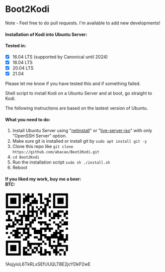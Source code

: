 # Boot2Kodi

Note - Feel free to do pull requests. I'm available to add new developments!

#### Installation of Kodi into Ubuntu Server:

#### Tested in:
  - [x] 16.04 LTS (supported by Canonical until 2024)
  - [x] 18.04 LTS
  - [x] 20.04 LTS
  - [x] 21.04

Please let me know if you have tested this and if something failed.

Shell script to install Kodi on a Ubuntu Server and at boot, go straight to Kodi.

The following instructions are based on the lastest version of Ubuntu.

#### What you need to do:

1. Install Ubuntu Server using "[netinstall](http://archive.ubuntu.com/ubuntu/dists/bionic/main/installer-amd64/current/images/netboot/mini.iso)" or "[live-server-iso](https://releases.ubuntu.com/20.04/ubuntu-20.04.2-live-server-amd64.iso)" with only "OpenSSH Server" option.
2. Make sure git is installed or install git by `sudo apt install git -y`
3. Clone this repo like `git clone https://github.com/abacao/Boot2Kodi.git`
4. `cd Boot2Kodi`
5. Run the installation script `sudo sh ./install.sh`
6. Reboot


#### If you liked my work, buy me a beer: <br>  BTC:  <br>
![alt text][logo]

[logo]: https://raw.githubusercontent.com/abacao/minibian-debian-stretch/master/donate.png "Donate"

1AsjyioL6TkRLxSEfUUQLTBE2jcYDkP2wE
